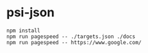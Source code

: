 psi-json
==========

```
npm install
npm run pagespeed -- ./targets.json ./docs
npm run pagespeed -- https://www.google.com/
```
